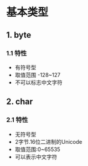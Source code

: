 # 基本类型
## 1. byte
### 1.1 特性 
- 有符号型
- 取值范围 -128~127
- 不可以标志中文字符

## 2. char
### 2.1 特性
- 无符号型
- 2字节.16位二进制的Unicode
- 取值范围:0~65535
- 可以表示中文字符

